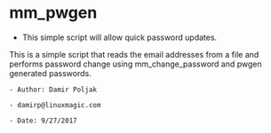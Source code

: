 # mm_pwgen

- This simple script will allow quick password updates.


This is a simple script that reads the email addresses from a file and
performs password change using mm_change_password and pwgen
generated passwords.

    - Author: Damir Poljak
    
    - damirp@linuxmagic.com
    
    - Date: 9/27/2017

